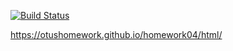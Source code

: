 [![Build Status](https://travis-ci.org/otushomework/homework04.svg?branch=master)](https://travis-ci.org/otushomework/homework04)

https://otushomework.github.io/homework04/html/
